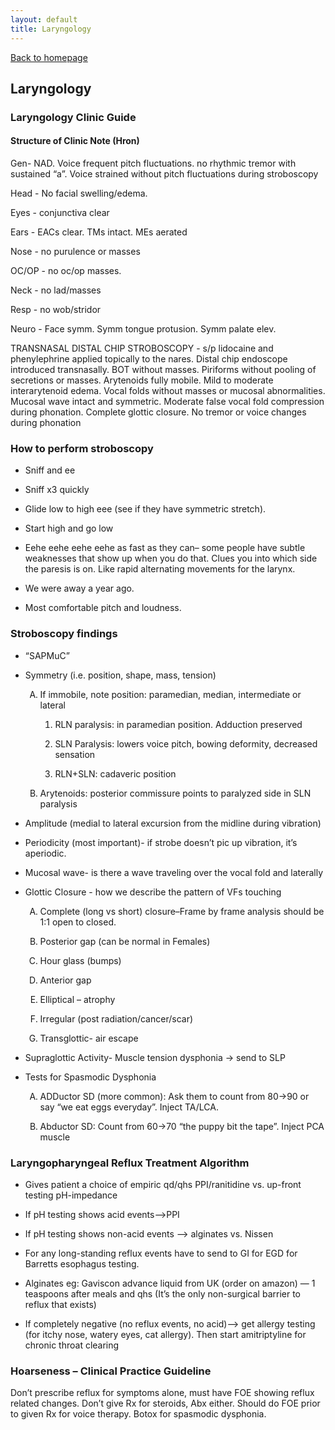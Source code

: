 ```yaml
---
layout: default
title: Laryngology
---
```

<p><a href="index.html">Back to homepage</a></p>
<!-- BEGIN Laryngology section imported from pocket guide -->
<h2 id="laryngology">Laryngology</h2>
<h3 id="laryngology-clinic-guide">Laryngology Clinic Guide</h3>
<h4 id="structure-of-clinic-note-hron">Structure of Clinic Note
(Hron)</h4>
<p>Gen- NAD. Voice frequent pitch fluctuations. no rhythmic tremor with
sustained “a”. Voice strained without pitch fluctuations during
stroboscopy</p>
<p>Head - No facial swelling/edema.</p>
<p>Eyes - conjunctiva clear</p>
<p>Ears - EACs clear. TMs intact. MEs aerated</p>
<p>Nose - no purulence or masses</p>
<p>OC/OP - no oc/op masses.</p>
<p>Neck - no lad/masses</p>
<p>Resp - no wob/stridor</p>
<p>Neuro - Face symm. Symm tongue protusion. Symm palate elev.</p>
<p>TRANSNASAL DISTAL CHIP STROBOSCOPY - s/p lidocaine and phenylephrine
applied topically to the nares. Distal chip endoscope introduced
transnasally. BOT without masses. Piriforms without pooling of
secretions or masses. Arytenoids fully mobile. Mild to moderate
interarytenoid edema. Vocal folds without masses or mucosal
abnormalities. Mucosal wave intact and symmetric. Moderate false vocal
fold compression during phonation. Complete glottic closure. No tremor
or voice changes during phonation</p>
<h3 id="how-to-perform-stroboscopy">How to perform stroboscopy</h3>
<ul>
<li><p>Sniff and ee</p></li>
<li><p>Sniff x3 quickly</p></li>
<li><p>Glide low to high eee (see if they have symmetric
stretch).</p></li>
<li><p>Start high and go low</p></li>
<li><p>Eehe eehe eehe eehe as fast as they can– some people have subtle
weaknesses that show up when you do that. Clues you into which side the
paresis is on. Like rapid alternating movements for the larynx.</p></li>
<li><p>We were away a year ago.</p></li>
<li><p>Most comfortable pitch and loudness.</p></li>
</ul>
<h3 id="stroboscopy-findings">Stroboscopy findings</h3>
<ul>
<li><p>“SAPMuC”</p></li>
<li><p>Symmetry (i.e. position, shape, mass, tension)</p>
<ol type="A">
<li><p>If immobile, note position: paramedian, median, intermediate or
lateral</p>
<ol type="1">
<li><p>RLN paralysis: in paramedian position. Adduction
preserved</p></li>
<li><p>SLN Paralysis: lowers voice pitch, bowing deformity, decreased
sensation</p></li>
<li><p>RLN+SLN: cadaveric position</p></li>
</ol></li>
<li><p>Arytenoids: posterior commissure points to paralyzed side in SLN
paralysis</p></li>
</ol></li>
<li><p>Amplitude (medial to lateral excursion from the midline during
vibration)</p></li>
<li><p>Periodicity (most important)- if strobe doesn’t pic up vibration,
it’s aperiodic.</p></li>
<li><p>Mucosal wave- is there a wave traveling over the vocal fold and
laterally</p></li>
<li><p>Glottic Closure - how we describe the pattern of VFs touching</p>
<ol type="A">
<li><p>Complete (long vs short) closure–Frame by frame analysis should
be 1:1 open to closed.</p></li>
<li><p>Posterior gap (can be normal in Females)</p></li>
<li><p>Hour glass (bumps)</p></li>
<li><p>Anterior gap</p></li>
<li><p>Elliptical – atrophy</p></li>
<li><p>Irregular (post radiation/cancer/scar)</p></li>
<li><p>Transglottic- air escape</p></li>
</ol></li>
<li><p>Supraglottic Activity- Muscle tension dysphonia → send to
SLP</p></li>
<li><p>Tests for Spasmodic Dysphonia</p>
<ol type="A">
<li><p>ADDuctor SD (more common): Ask them to count from 80→90 or say
“we eat eggs everyday”. Inject TA/LCA.</p></li>
<li><p>Abductor SD: Count from 60→70 “the puppy bit the tape”. Inject
PCA muscle</p></li>
</ol></li>
</ul>
<h3 id="laryngopharyngeal-reflux-treatment-algorithm">Laryngopharyngeal
Reflux Treatment Algorithm</h3>
<ul>
<li><p>Gives patient a choice of empiric qd/qhs PPI/ranitidine
vs. up-front testing pH-impedance</p></li>
<li><p>If pH testing shows acid events–&gt;PPI</p></li>
<li><p>If pH testing shows non-acid events –&gt; alginates
vs. Nissen</p></li>
<li><p>For any long-standing reflux events have to send to GI for EGD
for Barretts esophagus testing.</p></li>
<li><p>Alginates eg: Gaviscon advance liquid from UK (order on amazon) —
1 teaspoons after meals and qhs (It’s the only non-surgical barrier to
reflux that exists)</p></li>
<li><p>If completely negative (no reflux events, no acid)–&gt; get
allergy testing (for itchy nose, watery eyes, cat allergy). Then start
amitriptyline for chronic throat clearing</p></li>
</ul>
<h3 id="hoarseness-clinical-practice-guideline">Hoarseness – Clinical
Practice Guideline</h3>
<p>Don’t prescribe reflux for symptoms alone, must have FOE showing
reflux related changes. Don’t give Rx for steroids, Abx either. Should
do FOE prior to given Rx for voice therapy. Botox for spasmodic
dysphonia.</p>
